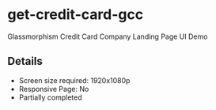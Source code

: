 # get-credit-card-gcc
Glassmorphism Credit Card Company Landing Page UI Demo

## Details
- Screen size required: 1920x1080p
- Responsive Page: No
- Partially completed
